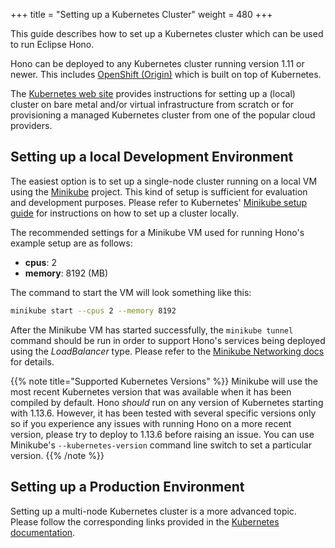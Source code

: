 +++
title = "Setting up a Kubernetes Cluster"
weight = 480
+++

This guide describes how to set up a Kubernetes cluster which can be used to run Eclipse Hono.

<!--more-->

Hono can be deployed to any Kubernetes cluster running version 1.11 or newer. This includes [OpenShift (Origin)](https://www.okd.io/) which is built on top of Kubernetes.

The [Kubernetes web site](https://kubernetes.io/docs/setup/) provides instructions for setting up a (local) cluster on bare metal and/or virtual infrastructure from scratch or for provisioning a managed Kubernetes cluster from one of the popular cloud providers.

<a name="Local Development"></a>

## Setting up a local Development Environment

The easiest option is to set up a single-node cluster running on a local VM using the [Minikube](https://github.com/kubernetes/minikube) project.
This kind of setup is sufficient for evaluation and development purposes.
Please refer to Kubernetes' [Minikube setup guide](https://kubernetes.io/docs/setup/minikube/) for instructions on how to set up a cluster locally.

The recommended settings for a Minikube VM used for running Hono's example setup are as follows:

- **cpus**: 2
- **memory**: 8192 (MB)

The command to start the VM will look something like this:

```sh
minikube start --cpus 2 --memory 8192
```

After the Minikube VM has started successfully, the `minikube tunnel` command should be run in order to support Hono's services being deployed using the _LoadBalancer_ type. Please refer to the [Minikube Networking docs](https://github.com/kubernetes/minikube/blob/master/docs/networking.md#access-to-loadbalancer-services-using-minikube-tunnel) for details.

{{% note title="Supported Kubernetes Versions" %}}
Minikube will use the most recent Kubernetes version that was available when it has been compiled by default. Hono _should_ run on any version of Kubernetes starting with 1.13.6. However, it has been tested with several specific versions only so if you experience any issues with running Hono on a more recent version, please try to deploy to 1.13.6 before
raising an issue. You can use Minikube's `--kubernetes-version` command line switch to set a particular version.
{{% /note %}}

## Setting up a Production Environment

Setting up a multi-node Kubernetes cluster is a more advanced topic. Please follow the corresponding links provided in the [Kubernetes documentation](https://kubernetes.io/docs/setup/#production-environment).
